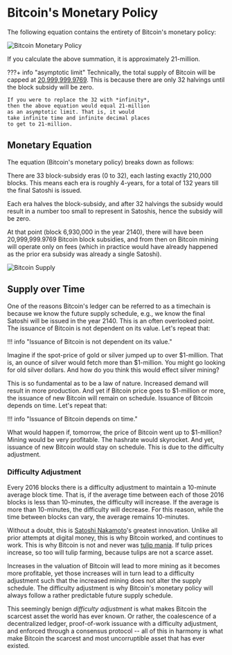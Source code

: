 <!--
Lord Jesus Christ 
Son of the living God
Have mercy on me, a sinner
-->
# Bitcoin's Monetary Policy


The following equation contains the 
 entirety of Bitcoin's monetary policy:

![Bitcoin Monetary Policy](/images/bitcoin-monetary-policy.png)

If you calculate the above summation, it is
 approximately 21-million.


???+ info "asymptotic limit"
    Technically, the total supply of Bitcoin
    will be capped at 
    [20,999,999.9769](https://bitcoin.stackexchange.com/questions/38994/will-there-be-21-million-bitcoins-eventually/38998#38998).
    This is because there are only 32 halvings until 
     the block subsidy will be zero.
    
    If you were to replace the 32 with *infinity*,
    then the above equation would equal 21-million 
    as an asymptotic limit. That is, it would
    take infinite time and infinite decimal places 
    to get to 21-million.





## Monetary Equation 

The equation (Bitcoin's monetary policy)
 breaks down as follows:

There are 33 block-subsidy eras (0 to 32),
 each lasting
 exactly 210,000 blocks.
This means each era is roughly 4-years,
 for a total of 132 years till the final
 Satoshi is issued.

Each era halves the block-subsidy, and
 after 32 halvings the subsidy would result
 in a number too small to represent in Satoshis,
 hence the subsidy will be zero.

At that point (block 6,930,000 in the year 2140), there
 will have been 20,999,999.9769 Bitcoin
 block subsidies, and from then
 on Bitcoin mining will operate only
 on fees (which in practice would have
 already happened as the prior era subsidy
 was already a single Satoshi).



![Bitcoin Supply](/images/Bitcoin-supply.png)



## Supply over Time

One of the reasons Bitcoin's ledger can be
 referred to as a 
 timechain
 is because we know the future supply schedule,
 e.g., we know the final Satoshi will be
 issued in the year 2140.
This is an often overlooked point.
The issuance of Bitcoin is not dependent on
 its value.
Let's repeat that:

!!! info "Issuance of Bitcoin is not dependent on its value."

Imagine if the spot-price of gold or silver jumped
 up to over $1-million. 
That is, an ounce of silver would fetch more than
 $1-million.
You might go looking for old silver dollars.
And how do you think this would effect silver mining?

This is so fundamental as to be a law of nature.
Increased demand will result in more production.
And yet if Bitcoin price goes to $1-million
 or more, the issuance of new Bitcoin will
 remain on schedule.
Issuance of Bitcoin depends on time.
Let's repeat that:

!!! info "Issuance of Bitcoin depends on time."

What would happen if, tomorrow,
 the price of Bitcoin went up to $1-million?
Mining would be very profitable.
The hashrate would skyrocket.
And yet, issuance of new Bitcoin would
 stay on schedule.
This is due to the difficulty adjustment.


### Difficulty Adjustment

Every 2016 blocks there is a difficulty
 adjustment to maintain a 10-minute average block time.
That is, if the average time between each
 of those 2016 blocks
 is less than 10-minutes, 
 the difficulty will increase.
If the average is more than 10-minutes,
 the difficulty will decrease.
For this reason, while the time between blocks
 can vary,
 the average remains 10-minutes.

Without a doubt, this is 
 [Satoshi Nakamoto](https://satoshi.nakamotoinstitute.org/)'s 
 greatest innovation.
Unlike all prior attempts at digital money,
 this is why Bitcoin worked,
 and continues to work.
This is why Bitcoin is not and never was
 [tulip mania](https://en.m.wikipedia.org/wiki/Tulip_mania).
If tulip prices increase, so too will tulip farming,
 because tulips are not a scarce asset.

Increases in the valuation of Bitcoin will
 lead to more mining 
 as it becomes more profitable, 
 yet those increases will in turn
 lead to a difficulty adjustment such that
 the increased mining does not alter
 the supply schedule.
The difficulty adjustment is why
 Bitcoin's monetary policy will always follow a
 rather predictable future supply schedule.

This seemingly benign *difficulty adjustment*
 is what makes Bitcoin the scarcest asset the
 world has ever known.
Or rather, the coalescence 
 of a decentralized ledger,
 proof-of-work issuance with a
 difficulty adjustment, and
 enforced through a consensus protocol --
 all of this in harmony
 is what make Bitcoin the scarcest
 and most uncorruptible 
 asset that has ever existed. 







